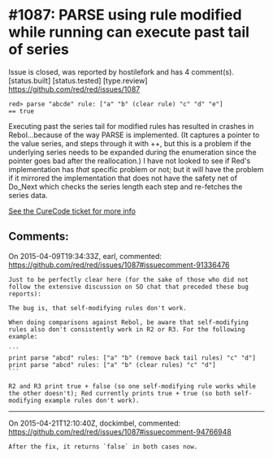 
#1087: PARSE using rule modified while running can execute past tail of series
================================================================================
Issue is closed, was reported by hostilefork and has 4 comment(s).
[status.built] [status.tested] [type.review]
<https://github.com/red/red/issues/1087>

```
red> parse "abcde" rule: ["a" "b" (clear rule) "c" "d" "e"]
== true
```

Executing past the series tail for modified rules has resulted in crashes in Rebol...because of the way PARSE is implemented.  (It captures a pointer to the value series, and steps through it with ++, but this is a problem if the underlying series needs to be expanded during the enumeration since the pointer goes bad after the reallocation.)  I have not looked to see if Red's implementation has _that_ specific problem or not; but it will have the problem if it mirrored the implementation that does not have the safety net of Do_Next which checks the series length each step and re-fetches the series data.

[See the CureCode ticket for more info](http://curecode.org/rebol3/ticket.rsp?id=2214)



Comments:
--------------------------------------------------------------------------------

On 2015-04-09T19:34:33Z, earl, commented:
<https://github.com/red/red/issues/1087#issuecomment-91336476>

    Just to be perfectly clear here (for the sake of those who did not follow the extensive discussion on SO chat that preceded these bug reports):
    
    The bug is, that self-modifying rules don't work.
    
    When doing comparisons against Rebol, be aware that self-modifying rules also don't consistently work in R2 or R3. For the following example:
    
    ```
    print parse "abcd" rules: ["a" "b" (remove back tail rules) "c" "d"]
    print parse "abcd" rules: ["a" "b" (clear rules) "c" "d"]
    ```
    
    R2 and R3 print true + false (so one self-modifying rule works while the other doesn't); Red currently prints true + true (so both self-modifying example rules don't work).

--------------------------------------------------------------------------------

On 2015-04-21T12:10:40Z, dockimbel, commented:
<https://github.com/red/red/issues/1087#issuecomment-94766948>

    After the fix, it returns `false` in both cases now.

